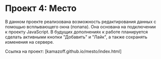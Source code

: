 # Проект 4: Место

В данном проекте реализована возможность редактирования данных с помощью всплывающего окна (попапа). 
Она основана на подключении к проекту JavaScript. 
В будущих дополнениях к работе планируется сделать активными кнопки "Добавить" и "Лайк", а также сохранять изменения на сервере.

Ссылка на проект: [kamazoff.github.io/mesto/index.html]
